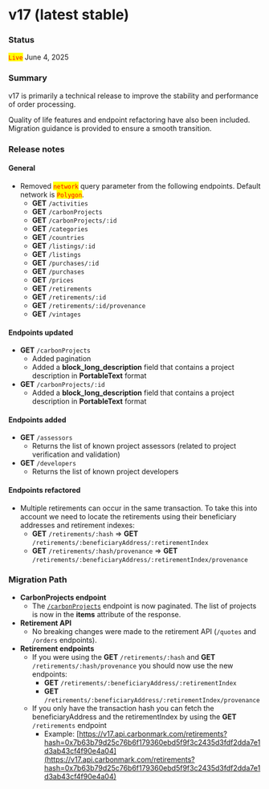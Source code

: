 # v17 (latest stable)

### Status

<mark style="color:red;">`Live`</mark> June 4, 2025

### Summary

v17 is primarily a technical release to improve the stability and performance of order processing.

Quality of life features and endpoint refactoring have also been included. Migration guidance is provided to ensure a smooth transition.

### Release notes

#### **General**

* Removed <mark style="color:red;">`network`</mark> query parameter from the following endpoints. Default network is <mark style="color:red;">`Polygon`</mark>.
  * **GET** `/activities`
  * **GET** `/carbonProjects`
  * **GET** `/carbonProjects/:id`
  * **GET** `/categories`
  * **GET** `/countries`
  * **GET** `/listings/:id`
  * **GET** `/listings`
  * **GET** `/purchases/:id`
  * **GET** `/purchases`
  * **GET** `/prices`
  * **GET** `/retirements`
  * **GET** `/retirements/:id`
  * **GET** `/retirements/:id/provenance`
  * **GET** `/vintages`

#### **Endpoints updated**

* **GET** `/carbonProjects`
  * Added pagination
  * Added a **block\_long\_description** field that contains a project description in **PortableText** format
* **GET** `/carbonProjects/:id`
  * Added a **block\_long\_description** field that contains a project description in **PortableText** format

#### **Endpoints added**

* **GET** `/assessors`
  * Returns the list of known project assessors (related to project verification and validation)
* **GET** `/developers`
  * Returns the list of known project developers

#### **Endpoints refactored**

* Multiple retirements can occur in the same transaction. To take this into account we need to locate the retirements using their beneficiary addresses and retirement indexes:
  * **GET** `/retirements/:hash` ⇒ **GET** `/retirements/:beneficiaryAddress/:retirementIndex`
  * **GET** `/retirements/:hash/provenance` ⇒ **GET** `/retirements/:beneficiaryAddress/:retirementIndex/provenance`

### Migration Path

* **CarbonProjects endpoint**
  * The [`/carbonProjects`](https://v17.api.carbonmark.com/#/paths/carbonProjects/get) endpoint is now paginated. The list of projects is now in the **items** attribute of the response.
* **Retirement API**
  * No breaking changes were made to the retirement API (`/quotes` and `/orders` endpoints).
* **Retirement endpoints**
  * If you were using the **GET** `/retirements/:hash` and **GET** `/retirements/:hash/provenance` you should now use the new endpoints:
    * **GET** `/retirements/:beneficiaryAddress/:retirementIndex`&#x20;
    * **GET** `/retirements/:beneficiaryAddress/:retirementIndex/provenance`
  * If you only have the transaction hash you can fetch the beneficiaryAddress and the retirementIndex by using the **GET** `/retirements` endpoint
    * Example: [https://v17.api.carbonmark.com/retirements?hash=0x7b63b79d25c76b6f179360ebd5f9f3c2435d3fdf2dda7e1d3ab43cf4f90e4a04](https://v17.api.carbonmark.com/retirements?hash=0x7b63b79d25c76b6f179360ebd5f9f3c2435d3fdf2dda7e1d3ab43cf4f90e4a04)

